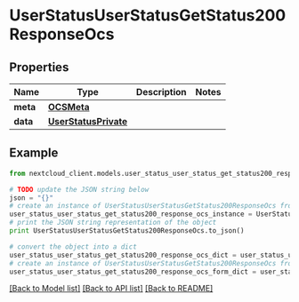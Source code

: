 # UserStatusUserStatusGetStatus200ResponseOcs


## Properties
Name | Type | Description | Notes
------------ | ------------- | ------------- | -------------
**meta** | [**OCSMeta**](OCSMeta.md) |  | 
**data** | [**UserStatusPrivate**](UserStatusPrivate.md) |  | 

## Example

```python
from nextcloud_client.models.user_status_user_status_get_status200_response_ocs import UserStatusUserStatusGetStatus200ResponseOcs

# TODO update the JSON string below
json = "{}"
# create an instance of UserStatusUserStatusGetStatus200ResponseOcs from a JSON string
user_status_user_status_get_status200_response_ocs_instance = UserStatusUserStatusGetStatus200ResponseOcs.from_json(json)
# print the JSON string representation of the object
print UserStatusUserStatusGetStatus200ResponseOcs.to_json()

# convert the object into a dict
user_status_user_status_get_status200_response_ocs_dict = user_status_user_status_get_status200_response_ocs_instance.to_dict()
# create an instance of UserStatusUserStatusGetStatus200ResponseOcs from a dict
user_status_user_status_get_status200_response_ocs_form_dict = user_status_user_status_get_status200_response_ocs.from_dict(user_status_user_status_get_status200_response_ocs_dict)
```
[[Back to Model list]](../README.md#documentation-for-models) [[Back to API list]](../README.md#documentation-for-api-endpoints) [[Back to README]](../README.md)


